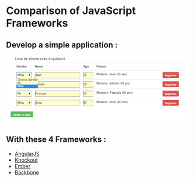 Comparison of JavaScript Frameworks 
====================================

Develop a simple application :
-------------------

![alt tag](https://raw.githubusercontent.com/ludo6577/JavascriptFrameworks/master/app.png)

With these 4 Frameworks :
-------------------

* [AngularJS](angular.html)
* [Knockout](knockout.html)
* [Ember](ember.html)
* [Backbone](backbone.html)
